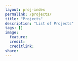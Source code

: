 ```yaml
---
layout: proj-index
permalink: /projects/
title: "Projects"
description: "List of Projects"
tags: []
image:
  feature: 
  credit: 
  creditlink: 
share: 
---
```

